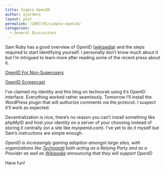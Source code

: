 ```yaml
---
title: Simple OpenID
author: ajordens
layout: post
permalink: /2007/01/simple-openid/
categories:
  - General Discussions
---
```

Sam Ruby has a good overview of OpenID ([wikipedia][1]) and the steps required to start identifying yourself. I personally don&#8217;t know much about it but I&#8217;m intrigued to learn more after reading some of the recent press about it.

[OpenID For Non-Superusers][2]

[OpenID Screencast][3]

I&#8217;ve claimed my identity and this blog on technorati using it&#8217;s OpenID interface. Everything worked rather seamlessly. Tomorrow I&#8217;ll install the WordPress plugin that will authorize comments via the protocol. I suspect it&#8217;ll work as expected.

Decentralization is nice, there&#8217;s no reason you can&#8217;t install something like phpMyID and host your identity on a server of your choosing instead of storing it centrally (on a site like myopenid.com). I&#8217;ve yet to do it myself but Sam&#8217;s instructions are simple enough.

*OpenID is increasingly gaining adoption amongst large sites, with organizations like [Technorati][4] both acting as a Relying Party and as a Provider as well as [Wikipedia][5] announcing that they will support OpenID*

Have fun!

 [1]: http://en.wikipedia.org/wiki/OpenID
 [2]: http://www.intertwingly.net/blog/2007/01/03/OpenID-for-non-SuperUsers
 [3]: http://simonwillison.net/2006/Dec/22/screencast/
 [4]: http://en.wikipedia.org/wiki/Technorati "Technorati"
 [5]: http://en.wikipedia.org/wiki/Wikipedia "Wikipedia"